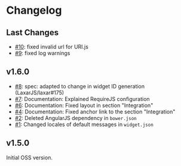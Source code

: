 # Changelog

## Last Changes

- [#10](https://github.com/LaxarJS/ax-markdown-display-widget/issues/10): fixed invalid url for URI.js
- [#9](https://github.com/LaxarJS/ax-markdown-display-widget/issues/9): fixed log warnings


## v1.6.0

- [#8](https://github.com/LaxarJS/ax-markdown-display-widget/issues/8): spec: adapted to change in widget ID generation (LaxarJS/laxar#175)
- [#7](https://github.com/LaxarJS/ax-markdown-display-widget/issues/7): Documentation: Explained RequireJS configuration
- [#6](https://github.com/LaxarJS/ax-markdown-display-widget/issues/6): Documentation: Fixed layout in section "Integration"
- [#4](https://github.com/LaxarJS/ax-markdown-display-widget/issues/4): Documentation: Fixed anchor link to the section "Integration"
- [#2](https://github.com/LaxarJS/ax-markdown-display-widget/issues/2): Deleted AngularJS dependency in `bower.json`
- [#1](https://github.com/LaxarJS/ax-markdown-display-widget/issues/1): Changed locales of default messages in `widget.json`


## v1.5.0

Initial OSS version.
